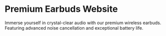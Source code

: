 # Premium Earbuds Website
 Immerse yourself in crystal-clear audio with our premium wireless earbuds. Featuring advanced noise cancellation and exceptional battery life.
